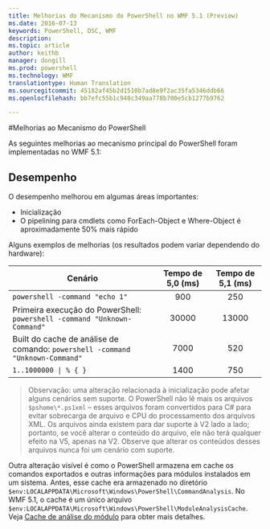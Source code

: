 ```yaml
---
title: Melhorias do Mecanismo do PowerShell no WMF 5.1 (Preview)
ms.date: 2016-07-13
keywords: PowerShell, DSC, WMF
description: 
ms.topic: article
author: keithb
manager: dongill
ms.prod: powershell
ms.technology: WMF
translationtype: Human Translation
ms.sourcegitcommit: 45182af45b2d1510b7ad8e9f2ac35fa5346ddb66
ms.openlocfilehash: bb7efc55b1c948c349aa778b700e5cb1277b9762

---
```


#Melhorias ao Mecanismo do PowerShell

As seguintes melhorias ao mecanismo principal do PowerShell foram implementadas no WMF 5.1:


## Desempenho ##

O desempenho melhorou em algumas áreas importantes:

- Inicialização
- O pipelining para cmdlets como ForEach-Object e Where-Object é aproximadamente 50% mais rápido 

Alguns exemplos de melhorias (os resultados podem variar dependendo do hardware): 

| Cenário | Tempo de 5,0 (ms) | Tempo de 5,1 (ms) |
| -------- | :---------------: | :---------------: |
| `powershell -command "echo 1"` | 900 | 250 |
| Primeira execução do PowerShell: `powershell -command "Unknown-Command"` | 30000 | 13000 |
| Built do cache de análise de comando: `powershell -command "Unknown-Command"` | 7000 | 520 |
| <code>1..1000000 &#124; % { }</code> | 1400 | 750 |
  
> Observação: uma alteração relacionada à inicialização pode afetar alguns cenários sem suporte. 
> O PowerShell não lê mais os arquivos `$pshome\*.ps1xml` – esses arquivos foram convertidos para C# para evitar sobrecarga de arquivo e CPU do processamento dos arquivos XML. 
Os arquivos ainda existem para dar suporte à V2 lado a lado; portanto, se você alterar o conteúdo do arquivo, ele não terá qualquer efeito na V5, apenas na V2. 
Observe que alterar os conteúdos desses arquivos nunca foi um cenário com suporte.

Outra alteração visível é como o PowerShell armazena em cache os comandos exportados e outras informações para módulos instalados em um sistema. Antes, esse cache era armazenado no diretório `$env:LOCALAPPDATA\Microsoft\Windows\PowerShell\CommandAnalysis`. No WMF 5.1, o cache é um único arquivo `$env:LOCALAPPDATA\Microsoft\Windows\PowerShell\ModuleAnalysisCache`.
Veja [Cache de análise do módulo](scenarios-features.md#module-analysis-cache) para obter mais detalhes.



<!--HONumber=Aug16_HO3-->


